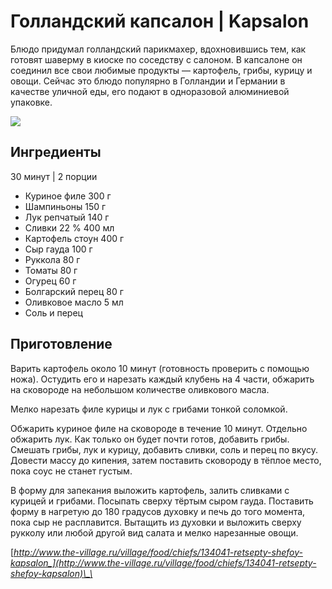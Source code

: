 # Голландский капсалон \| Kapsalon

Блюдо придумал голландский парикмахер, вдохновившись тем, как готовят шаверму в киоске по соседству с салоном. В капсалоне он соединил все свои любимые продукты — картофель, грибы, курицу и овощи. Сейчас это блюдо популярно в Голландии и Германии в качестве уличной еды, его подают в одноразовой алюминиевой упаковке.

![](https://s-media-cache-ak0.pinimg.com/564x/0b/ab/fe/0babfe0d1f994d48bb584a735562891b.jpg)

## Ингредиенты

30 минут \| 2 порции

* Куриное филе 300 г
* Шампиньоны 150 г
* Лук репчатый 140 г
* Сливки 22 % 400 мл
* Картофель стоун 400 г
* Сыр гауда 100 г
* Руккола 80 г
* Томаты 80 г
* Огурец 60 г
* Болгарский перец 80 г
* Оливковое масло 5 мл
* Соль и перец

## Приготовление

Варить картофель около 10 минут \(готовность проверить с помощью ножа\). Остудить его и нарезать каждый клубень на 4 части, обжарить на сковороде на небольшом количестве оливкового масла.

Мелко нарезать филе курицы и лук с грибами тонкой соломкой.

Обжарить куриное филе на сковороде в течение 10 минут. Отдельно обжарить лук. Как только он будет почти готов, добавить грибы. Смешать грибы, лук и курицу, добавить сливки, соль и перец по вкусу. Довести массу до кипения, затем поставить сковороду в тёплое место, пока соус не станет густым.

В форму для запекания выложить картофель, залить сливками с курицей и грибами. Посыпать сверху тёртым сыром гауда. Поставить форму в нагретую до 180 градусов духовку и печь до того момента, пока сыр не расплавится. Вытащить из духовки и выложить сверху рукколу или любой другой вид салата и мелко нарезанные овощи.

[_http://www.the-village.ru/village/food/chiefs/134041-retsepty-shefoy-kapsalon_](http://www.the-village.ru/village/food/chiefs/134041-retsepty-shefoy-kapsalon)\_\_

